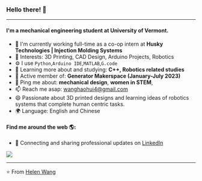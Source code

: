 ### Hello there! 👋
---

#### I'm a mechanical engineering student at University of Vermont.

- 🏢 I'm currently working full-time as a co-op intern at **Husky Technologies | Injection Molding Systems**
- 💜 Interests: 3D Printing, CAD Design, Arduino Projects, Robotics
- ⚙️ I use `Python`,`Arduino IDE`,`MATLAB`,`G.code`
- 🌱 Learning more about and studying: **C++, Robotics related studies**
- 💅 Active member of: **Generator Makerspace (January-July 2023)**
- 💬 Ping me about: **mechanical design**, **women in STEM**, 
- 📫 Reach me asap: wanghaohui4@gmail.com
- 😄 Passionate about 3D printed designs and learning ideas of robotics systems that complete human centric tasks.
- 🌍 Language: English and Chinese
#### Find me around the web 🌎:
- 💼 Connecting and sharing professional updates on <a href="https://www.linkedin.com/in/helenwanghh">LinkedIn</a>




<img align="center" src="https://github.com/anathayna/anathayna/blob/master/assets/pusheencode.gif"/>



---

⭐️ From [Helen Wang](https://github.com/helenwanghh)
